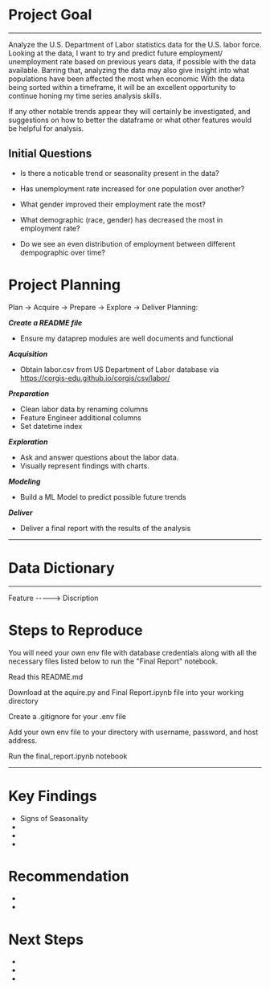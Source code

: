 # Project Goal
------------
Analyze the U.S. Department of Labor statistics data for the U.S. labor force. Looking at the data, I want to try and predict future employment/ unemployment rate based on previous years data, if possible with the data available. Barring that, analyzing the data may also give insight into what populations have been affected the most when economic With the data being sorted within a timeframe, it will be an excellent opportunity to continue honing my time series analysis skills.

If any other notable trends appear they will certainly be investigated, and suggestions on how to better the dataframe or what other features would be helpful for analysis.



Initial Questions
-----------------
* Is there a noticable trend or seasonality present in the data?

* Has unemployment rate increased for one population over another?

* What gender improved their employment rate the most?

* What demographic (race, gender) has decreased the most in employment rate?

* Do we see an even distribution of employment between different dempographic over time?

# Project Planning
Plan -> Acquire -> Prepare -> Explore -> Deliver
Planning:

***Create a README file***
* Ensure my dataprep modules are well documents and functional

***Acquisition***

* Obtain labor.csv from US Department of Labor database via https://corgis-edu.github.io/corgis/csv/labor/

***Preparation***

* Clean labor data by renaming columns
* Feature Engineer additional columns
* Set datetime index


***Exploration***

* Ask and answer questions about the labor data.
* Visually represent findings with charts. 

***Modeling***

* Build a ML Model to predict possible future trends

***Deliver***

* Deliver a final report with the results of the analysis 


***

# Data Dictionary
--------------

Feature -----> Discription



# Steps to Reproduce
You will need your own env file with database credentials along with all the necessary files listed below to run the "Final Report" notebook.

Read this README.md

Download at the aquire.py and Final Report.ipynb file into your working directory

Create a .gitignore for your .env file

Add your own env file to your directory with username, password, and host address.

Run the final_report.ipynb notebook

***

# Key Findings
* Signs of Seasonality 
* 
* 
* 


# Recommendation
* 
* 


# Next Steps 
* 
* 
* 

